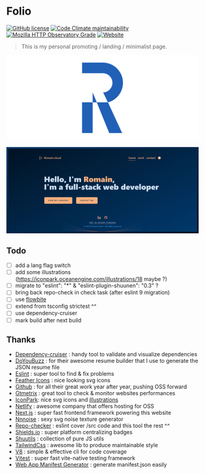 # Folio

[![GitHub license](https://img.shields.io/github/license/shuunen/folio.svg?color=success)](https://github.com/Shuunen/folio/blob/master/LICENSE)
[![Code Climate maintainability](https://img.shields.io/codeclimate/maintainability/Shuunen/folio?style=flat)](https://codeclimate.com/github/Shuunen/folio)
[![Mozilla HTTP Observatory Grade](https://img.shields.io/mozilla-observatory/grade/rrl-folio.netlify.app.svg?publish)](https://observatory.mozilla.org/analyze/rrl-folio.netlify.app)
[![Website](https://img.shields.io/website/https/rrl-folio.netlify.app.svg)](https://rrl-folio.netlify.app)

> This is my personal promoting / landing / minimalist page.

![logo](docs/banner.svg)

![demo](pages/public/images/folio-4.1.0.webp)

## Todo

- [ ] add a lang flag switch
- [ ] add some illustrations (<https://iconpark.oceanengine.com/illustrations/18> maybe ?)
- [ ] migrate to "eslint": "*" & "eslint-plugin-shuunen": "0.3" ?
- [ ] bring back repo-check in check task (after eslint 9 migration)
- [ ] use [flowbite](https://flowbite.com/docs/getting-started/next-js/)
- [ ] extend from tsconfig strictest ^^
- [ ] use dependency-cruiser
- [ ] mark build after next build

## Thanks

- [Dependency-cruiser](https://github.com/sverweij/dependency-cruiser) : handy tool to validate and visualize dependencies
- [DoYouBuzz](https://doyoubuzz.com) : for their awesome resume builder that I use to generate the JSON resume file
- [Eslint](https://eslint.org) : super tool to find & fix problems
- [Feather Icons](https://feathericons.com) : nice looking svg icons
- [Github](https://github.com) : for all their great work year after year, pushing OSS forward
- [Gtmetrix](https://gtmetrix.com) : great tool to check & monitor websites performances
- [IconPark](https://iconpark.oceanengine.com/official): nice svg icons and [illustrations](https://iconpark.oceanengine.com/illustrations/18)
- [Netlify](https://netlify.com) : awesome company that offers hosting for OSS
- [Next.js](https://nextjs.org) : super fast frontend framework powering this website
- [Nnnoise](https://fffuel.co) : sexy svg noise texture generator
- [Repo-checker](https://github.com/Shuunen/repo-checker) : eslint cover /src code and this tool the rest ^^
- [Shields.io](https://shields.io) : super platform centralizing badges
- [Shuutils](https://github.com/Shuunen/shuutils) : collection of pure JS utils
- [TailwindCss](https://tailwindcss.com) : awesome lib to produce maintainable style
- [V8](https://github.com/demurgos/v8-coverage) : simple & effective cli for code coverage
- [Vitest](https://github.com/vitest-dev/vitest) : super fast vite-native testing framework
- [Web App Manifest Generator](https://app-manifest.firebaseapp.com) : generate manifest.json easily
